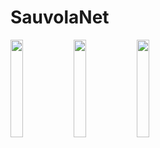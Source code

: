 # SauvolaNet

<div align="left">
    <img src="https://www.um.edu.mo/wp-content/uploads/2020/09/UM-Logo_V-Black-1024x813.png" width="20%"><img src="https://viplab.cis.um.edu.mo/images/logo_5.JPG" width="20%"><img src="https://icdar2021.org/wp-content/uploads/icdar2021-logo.png" width="20%">     
</div>

